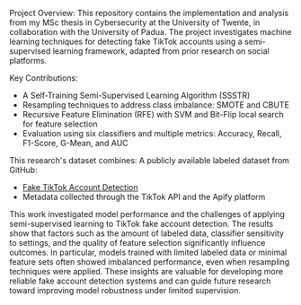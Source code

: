 Project Overview:
This repository contains the implementation and analysis from my MSc thesis in Cybersecurity at the University of Twente, in collaboration with the University of Padua.
The project investigates machine learning techniques for detecting fake TikTok accounts using a semi-supervised learning framework, adapted from prior research on social platforms.

Key Contributions:
- A Self-Training Semi-Supervised Learning Algorithm (SSSTR)
- Resampling techniques to address class imbalance: SMOTE and CBUTE
- Recursive Feature Elimination (RFE) with SVM and Bit-Flip local search for feature selection
- Evaluation using six classifiers and multiple metrics: Accuracy, Recall, F1-Score, G-Mean, and AUC

This research's dataset combines:
A publicly available labeled dataset from GitHub:
- [Fake TikTok Account Detection](https://github.com/raffaele-aurucci/Fake-TikTok-Account-Detection)
- Metadata collected through the TikTok API and the Apify platform

This work investigated model performance and the challenges of applying semi-supervised learning to TikTok fake account detection. 
The results show that factors such as the amount of labeled data, classifier sensitivity to settings, and the quality of feature selection significantly influence outcomes. 
In particular, models trained with limited labeled data or minimal feature sets often showed imbalanced performance, even when resampling techniques were applied. These insights are valuable for developing more reliable fake account detection systems and can guide future research toward improving model robustness under limited supervision.
